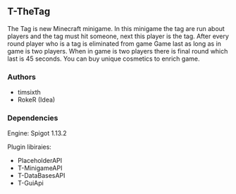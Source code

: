 ## T-TheTag

The Tag is new Minecraft minigame. In this minigame the tag are run about players and the tag must hit someone, next this player is the tag. After every round player who is a tag is eliminated from game
Game last as long as in game is two players.
When in game is two players there is final round which last is 45 seconds.
You can buy unique cosmetics to enrich game.

### Authors
- timsixth
- RokeR (Idea)

### Dependencies
Engine: Spigot 1.13.2

Plugin libiraies:
- PlaceholderAPI 
- T-MinigameAPI
- T-DataBasesAPI
- T-GuiApi
